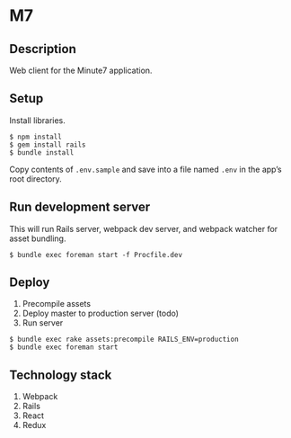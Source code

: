 # M7

## Description
Web client for the Minute7 application.

## Setup
Install libraries.
```
$ npm install
$ gem install rails
$ bundle install
```
Copy contents of `.env.sample` and save into a file named `.env` in the app’s root directory.

## Run development server
This will run Rails server, webpack dev server, and webpack watcher for asset bundling.

```
$ bundle exec foreman start -f Procfile.dev
```

## Deploy
1. Precompile assets
1. Deploy master to production server (todo)
1. Run server

```
$ bundle exec rake assets:precompile RAILS_ENV=production
$ bundle exec foreman start
```

## Technology stack
1. Webpack
1. Rails
1. React
1. Redux
